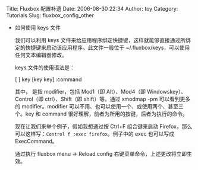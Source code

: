Title: Fluxbox 配置补遗
Date: 2006-08-30 22:34
Author: toy
Category: Tutorials
Slug: fluxbox_config_other

-   如何使用 keys 文件

    我们可以利用 keys
    文件来给应用程序绑定快捷键，这样就能够直接通过所绑定的快捷键来启动该应用程序。此文件一般位于
    ~/.fluxbox/keys，可以使用任何文本编辑器修改。

    keys 文件的使用语法是：

    <mod> [<mod> <mod>] key [key key] :command <commanoptions>

    其中，<mod> 是指 modifier，包括 Mod1（即 Alt）、Mod4（即
    Windowskey）、Control（即 ctrl）、Shift（即 shift）等。通过
    xmodmap -pm 可以看到更多的 modifier。modifier
    可以不用、也可以使用一个、或使用两个、甚至三个。key 和 command
    很好理解，前者为所用的按键，后者为执行的命令。

    现在让我们来举个例子，假如我想通过按 Ctrl+F 组合键来启动
    Firefox，那么可以这样写：`Control f :exec firefox`。例子中的 exec
    也可以写成 ExecCommand。

    通过执行 fluxbox menu -> Reload config
    右键菜单命令，上述更改将立即生效。


